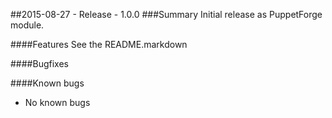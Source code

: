 ##2015-08-27 - Release - 1.0.0
###Summary
Initial release as PuppetForge module.

####Features
See the README.markdown

####Bugfixes

####Known bugs
* No known bugs
